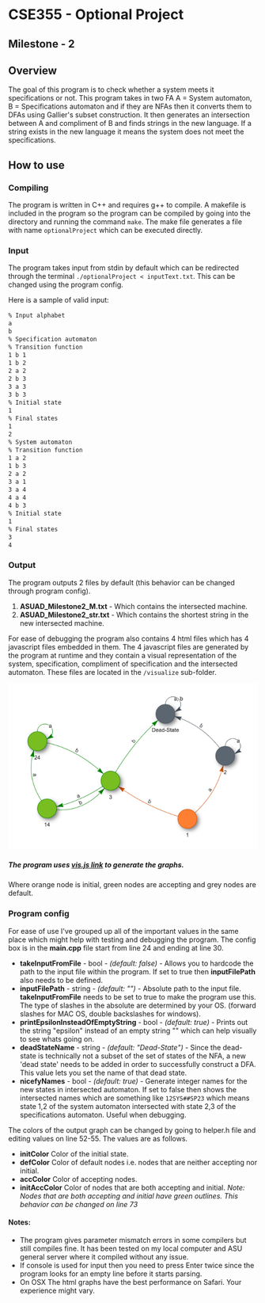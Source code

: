 # CSE355 - Optional Project
Milestone - 2
-------------

## Overview
The goal of this program is to check whether a system meets it specifications or not. This program takes in two FA A = System automaton, B = Specifications automaton and if they are NFAs then it converts them to DFAs using Gallier's subset construction. It then generates an intersection between A and compliment of B and finds strings in the new language. If a string exists in the new language it means the system does not meet the specifications.

## How to use
### Compiling
The program is written in C++ and requires g++ to compile. A makefile is included in the program so the program can be compiled by going into the directory and running the command `make`. The make file generates a file with name `optionalProject` which can be executed directly.

### Input
The program takes input from stdin by default which can be redirected through the terminal `./optionalProject < inputText.txt`. This can be changed using the program config.

Here is a sample of valid input:

```
% Input alphabet
a 
b
% Specification automaton  
% Transition function
1 b 1
1 b 2
2 a 2
2 b 3
3 a 3
3 b 3
% Initial state
1
% Final states
1
2
% System automaton
% Transition function
1 a 2
1 b 3
2 a 2
3 a 1
3 a 4
4 a 4
4 b 3
% Initial state
1
% Final states
3
4
 ```

### Output
The program outputs 2 files by default (this behavior can be changed through program config).

1. **ASUAD\_Milestone2\_M.txt** - Which contains the intersected machine.
2. **ASUAD\_Milestone2\_str.txt** - Which contains the shortest string in the new intersected machine.

For ease of debugging the program also contains 4 html files which has 4 javascript files embedded in them. The 4 javascript files are generated by the program at runtime and they contain a visual representation of the system, specification, compliment of specification and the intersected automaton. These files are located in the `/visualize` sub-folder.

![alt text]( ./visualize/assets/graph.screenshot.png "Screenshot of graph") 
##### The program uses [vis.js link](http://visjs.org/) to generate the graphs. 

Where orange node is initial, green nodes are accepting and grey nodes are default. 

### Program config
For ease of use I've grouped up all of the important values in the same place which might help with testing and debugging the program. The config box is in the **main.cpp** file start from line 24 and ending at line 30.


  * **takeInputFromFile** - bool - *(default: false)* - Allows you to hardcode the path to the input file within the program. If set to true then **inputFilePath** also needs to be defined.
  * **inputFilePath** - string - *(default: "")* - Absolute path to the input file. **takeInputFromFile** needs to be set to true to make the program use this. The type of slashes in the absolute are determined by your OS. (forward slashes for MAC OS, double backslashes for windows).
  * **printEpsilonInsteadOfEmptyString** - bool - *(default: true)* - Prints out the string "epsilon" instead of an empty string "" which can help visually to see whats going on.
  * **deadStateName** - string - *(default: "Dead-State")* - Since the dead-state is technically not a subset of the set of states of the NFA, a new 'dead state' needs to be added in order to successfully construct a DFA. This value lets you set the name of that dead state. 
  * **nicefyNames** - bool - *(default: true)* - Generate integer names for the new states in intersected automaton. If set to false then shows the intersected names which are something like `12SYS##SP23` which means state 1,2 of the system automaton intersected with state 2,3 of the specifications automaton. Useful when debugging. 

  The colors of the output graph can be changed by going to helper.h file and editing values on line 52-55. The values are as follows. 
  * **initColor** Color of the initial state.
  * **defColor** Color of default nodes i.e. nodes that are neither accepting nor initial.
  * **accColor** Color of accepting nodes.
  * **initAccColor** Color of nodes that are both accepting and initial. *Note: Nodes that are both accepting and initial have green outlines. This behavior can be changed on line 73*

#### Notes:
  * The program gives parameter mismatch errors in some compilers but still compiles fine. It has been tested on my local computer and ASU general server where it compiled without any issue.
  *  If console is used for input then you need to press Enter twice since the program looks for an empty line before it starts parsing.
  * On OSX The html graphs have the best performance on Safari. Your experience might vary.  